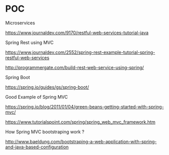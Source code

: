# POC
Microservices 

https://www.journaldev.com/9170/restful-web-services-tutorial-java

Spring Rest using MVC 

https://www.journaldev.com/2552/spring-rest-example-tutorial-spring-restful-web-services

http://programmergate.com/build-rest-web-service-using-spring/



Spring Boot 


https://spring.io/guides/gs/spring-boot/


Good Example of Spring MVC 

https://spring.io/blog/2011/01/04/green-beans-getting-started-with-spring-mvc/


https://www.tutorialspoint.com/spring/spring_web_mvc_framework.htm


How Spring MVC bootstraping work ?

http://www.baeldung.com/bootstraping-a-web-application-with-spring-and-java-based-configuration

